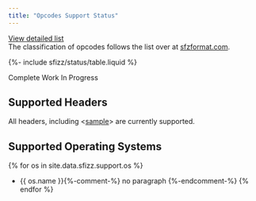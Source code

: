 ```yaml
---
title: "Opcodes Support Status"
---
```

<div class="d-flex justify-content-between mb-2">
  <a class="btn btn-primary btn-sm" role="button" href="./opcodes">View detailed list</a>
  <div>The classification of opcodes follows the list over at
    <a href="https://sfzformat.com/">sfzformat.com</a>.
  </div>
</div>

{%- include sfizz/status/table.liquid %}

<div class="d-flex justify-content-center gap-2 mt-2">
  <span class="badge text-bg-success">Complete</span>
  <span class="badge text-bg-warning">Work In Progress</span>
</div>

## Supported Headers

All headers, including <[sample]> are currently supported.

## Supported Operating Systems

{% for os in site.data.sfizz.support.os %}
- {{ os.name }}{%-comment-%} no paragraph {%-endcomment-%}
{% endfor %}


[here]:   opcodes
[sample]: https://sfzformat.com/headers/sample
